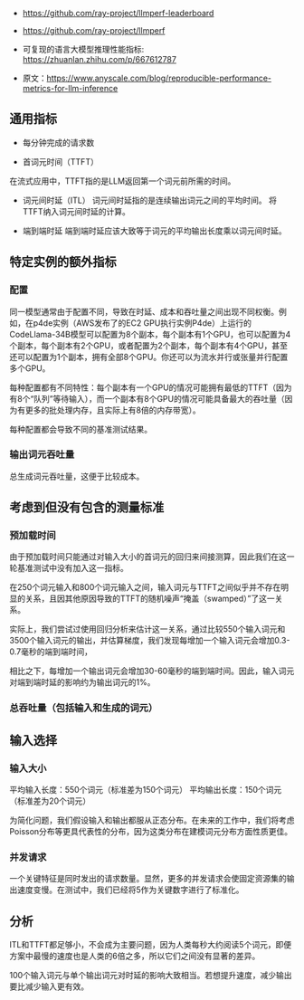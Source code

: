 

- https://github.com/ray-project/llmperf-leaderboard
- https://github.com/ray-project/llmperf



- 可复现的语言大模型推理性能指标: https://zhuanlan.zhihu.com/p/667612787
- 原文：https://www.anyscale.com/blog/reproducible-performance-metrics-for-llm-inference


## 通用指标

- 每分钟完成的请求数

- 首词元时间（TTFT）

在流式应用中，TTFT指的是LLM返回第一个词元前所需的时间。

- 词元间时延（ITL）
词元间时延指的是连续输出词元之间的平均时间。 将TTFT纳入词元间时延的计算。


- 端到端时延
端到端时延应该大致等于词元的平均输出长度乘以词元间时延。


## 特定实例的额外指标

### 配置


同一模型通常由于配置不同，导致在时延、成本和吞吐量之间出现不同权衡。例如，在p4de实例（AWS发布了的EC2 GPU执行实例P4de）上运行的CodeLlama-34B模型可以配置为8个副本，每个副本有1个GPU，也可以配置为4个副本，每个副本有2个GPU，或者配置为2个副本，每个副本有4个GPU，甚至还可以配置为1个副本，拥有全部8个GPU。你还可以为流水并行或张量并行配置多个GPU。


每种配置都有不同特性：每个副本有一个GPU的情况可能拥有最低的TTFT（因为有8个“队列”等待输入），而一个副本有8个GPU的情况可能具备最大的吞吐量（因为有更多的批处理内存，且实际上有8倍的内存带宽）。


每种配置都会导致不同的基准测试结果。


### 输出词元吞吐量


总生成词元吞吐量，这便于比较成本。


##  考虑到但没有包含的测量标准

### 预加载时间

由于预加载时间只能通过对输入大小的首词元的回归来间接测算，因此我们在这一轮基准测试中没有加入这一指标。


在250个词元输入和800个词元输入之间，输入词元与TTFT之间似乎并不存在明显的关系，且因其他原因导致的TTFT的随机噪声“掩盖（swamped）”了这一关系。

实际上，我们尝试过使用回归分析来估计这一关系，通过比较550个输入词元和3500个输入词元的输出，并估算梯度，我们发现每增加一个输入词元会增加0.3-0.7毫秒的端到端时间，

相比之下，每增加一个输出词元会增加30-60毫秒的端到端时间。因此，输入词元对端到端时延的影响约为输出词元的1%。


### 总吞吐量（包括输入和生成的词元）





## 输入选择

### 输入大小
	
平均输入长度：550个词元（标准差为150个词元）
平均输出长度：150个词元（标准差为20个词元）

为简化问题，我们假设输入和输出都服从正态分布。在未来的工作中，我们将考虑Poisson分布等更具代表性的分布，因为这类分布在建模词元分布方面性质更佳。


### 并发请求


一个关键特征是同时发出的请求数量。显然，更多的并发请求会使固定资源集的输出速度变慢。在测试中，我们已经将5作为关键数字进行了标准化。


## 分析


ITL和TTFT都足够小，不会成为主要问题，因为人类每秒大约阅读5个词元，即便方案中最慢的速度也是人类的6倍之多，所以它们之间没有显著的差异。


100个输入词元与单个输出词元对时延的影响大致相当。若想提升速度，减少输出要比减少输入更有效。


